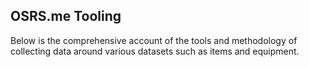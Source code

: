 ## OSRS.me Tooling

Below is the comprehensive account of the tools and methodology of collecting data around various datasets such as items and equipment.
